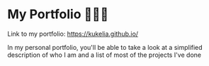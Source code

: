 # My Portfolio 👨‍💼💼
Link to my portfolio: https://kukelia.github.io/

In my personal portfolio, you'll be able to take a look at a simplified description of who I am and a list of most of the projects I've done
